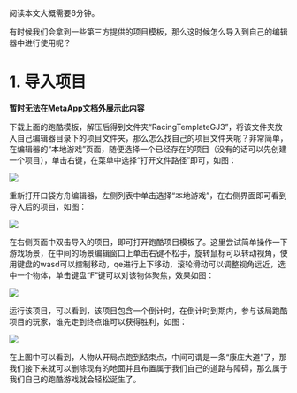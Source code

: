 阅读本文大概需要6分钟。

有时候我们会拿到一些第三方提供的项目模板，那么这时候怎么导入到自己的编辑器中进行使用呢？

# 1. 导入项目

**暂时无法在MetaApp文档外展示此内容**

下载上面的跑酷模板，解压后得到文件夹“RacingTemplateGJ3”，将该文件夹放入自己编辑器目录下的项目文件夹，那么怎么找自己的项目文件夹呢？非常简单，在编辑器的“本地游戏”页面，随便选择一个已经存在的项目（没有的话可以先创建一个项目），单击右键，在菜单中选择“打开文件路径”即可，如图：

![](https://meta.feishu.cn/space/api/box/stream/download/asynccode/?code=ZWFjODM0YjE1OWQwMzJmNWE1NzUwMjJlZTRjMGIwMzJfN056N1dBQklJSWprN1plVnhTaWs4U1JDa242aTV4V01fVG9rZW46Ym94Y25qaWo0RzhEaE5rN0plOFBFVVZRSllmXzE2ODA3MDA5Mjk6MTY4MDcwNDUyOV9WNA)

重新打开口袋方舟编辑器，左侧列表中单击选择“本地游戏”，在右侧界面即可看到导入后的项目，如图：

![](https://meta.feishu.cn/space/api/box/stream/download/asynccode/?code=ZjkyODhiYTJjYzNkZTE0MGVjN2I3ZjZmNDQ1OTBkYmFfV1k1UUdMbGkzSlZGWmlQaHI4ZDRJT05Za1J0WTE2bWVfVG9rZW46Ym94Y25MQWNjcWVDQU1yajJIVG9xSUxUQVpmXzE2ODA3MDA5Mjk6MTY4MDcwNDUyOV9WNA)

在右侧页面中双击导入的项目，即可打开跑酷项目模板了。这里尝试简单操作一下游戏场景，在中间的场景编辑窗口上单击右键不松手，旋转鼠标可以转动视角，使用键盘的wasd可以控制移动，qe进行上下移动，滚轮滑动可以调整视角远近，选中一个物体，单击键盘“F”键可以对该物体聚焦，效果如图：

![](https://meta.feishu.cn/space/api/box/stream/download/asynccode/?code=NGZlYWQ3ZTViZGQ0ZDVmNmRiOGNiMTBlODc1MjAyNWVfWmh0S1p0YjBrcFUwd0xFNDFXa2ZLd2wxdFZKMXV1bnFfVG9rZW46Ym94Y25jUGpuRGRmTHNYRm5hMEdPa2d2cFFoXzE2ODA3MDA5Mjk6MTY4MDcwNDUyOV9WNA)

运行该项目，可以看到，该项目包含一个倒计时，在倒计时到期内，参与该局跑酷项目的玩家，谁先走到终点谁可以获得胜利，如图：

![](https://meta.feishu.cn/space/api/box/stream/download/asynccode/?code=MGE3NDdmYjEwZDFmNTc1MjUzMTIwNWFjZTFkZTczNjFfdzNETk9TU3NpZDMzdzlEMTJySEJYTUVQbjY2aExGWVFfVG9rZW46Ym94Y25XUTZMN1NwUGFUTnRBN2sxaDlyelgwXzE2ODA3MDA5Mjk6MTY4MDcwNDUyOV9WNA)

在上图中可以看到，人物从开局点跑到结束点，中间可谓是一条“康庄大道”了，那我们接下来就可以删除现有的地面并且布置属于我们自己的道路与障碍，那么属于我们自己的跑酷游戏就会轻松诞生了。


